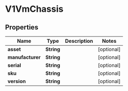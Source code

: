 # V1VmChassis

## Properties
Name | Type | Description | Notes
------------ | ------------- | ------------- | -------------
**asset** | **String** |  |  [optional]
**manufacturer** | **String** |  |  [optional]
**serial** | **String** |  |  [optional]
**sku** | **String** |  |  [optional]
**version** | **String** |  |  [optional]
